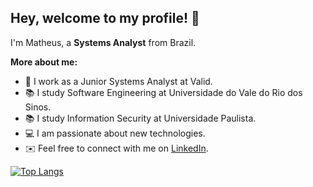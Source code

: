 ## Hey, welcome to my profile! 👋

I'm Matheus, a **Systems Analyst** from Brazil.

**More about me:**

- 🏢 I work as a Junior Systems Analyst at Valid.
- 📚 I study Software Engineering at Universidade do Vale do Rio dos Sinos.
- 📚 I study Information Security at Universidade Paulista.
- 💻 I am passionate about new technologies.
- ✉️ Feel free to connect with me on [LinkedIn](https://www.linkedin.com/in/matheus-grp/).

[![Top Langs](https://github-readme-stats.vercel.app/api/top-langs/?username=math-reis&layout=compact&langs_count=10)](https://github.com/math-reis/github-readme-stats)
